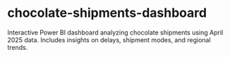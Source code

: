 # chocolate-shipments-dashboard
Interactive Power BI dashboard analyzing chocolate shipments using April 2025 data. Includes insights on delays, shipment modes, and regional trends.

